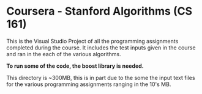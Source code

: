 # Coursera - Stanford Algorithms (CS 161) 

This is the Visual Studio Project of all the programming assignments completed during the course. 
It includes the test inputs given in the course and ran in the each of the various algorithms. 

**To run some of the code, the boost library is needed.**

This directory is ~300MB, this is in part due to the some the input text files for the various programming assignments ranging in the 10's MB.
